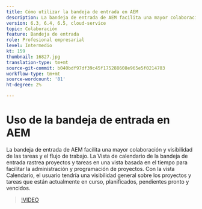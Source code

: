 ```yaml
---
title: Cómo utilizar la bandeja de entrada en AEM
description: La bandeja de entrada de AEM facilita una mayor colaboración y visibilidad de las tareas y el flujo de trabajo.
version: 6.3, 6.4, 6.5, cloud-service
topic: Colaboración
feature: Bandeja de entrada
role: Profesional empresarial
level: Intermedio
kt: 159
thumbnail: 16827.jpg
translation-type: tm+mt
source-git-commit: b040bdf97df39c45f175288608e965e5f0214703
workflow-type: tm+mt
source-wordcount: '81'
ht-degree: 2%

---
```



# Uso de la bandeja de entrada en AEM

La bandeja de entrada de AEM facilita una mayor colaboración y visibilidad de las tareas y el flujo de trabajo. La Vista de calendario de la bandeja de entrada rastrea proyectos y tareas en una vista basada en el tiempo para facilitar la administración y programación de proyectos. Con la vista Calendario, el usuario tendría una visibilidad general sobre los proyectos y tareas que están actualmente en curso, planificados, pendientes pronto y vencidos.

>[!VIDEO](https://video.tv.adobe.com/v/16827/?quality=12&learn=on)
